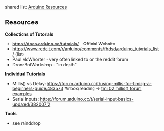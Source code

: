 shared list: [Arduino Resources](../../Arduino%20Resources.md)

## Resources

**Collections of Tutorials**
- https://docs.arduino.cc/tutorials/ - Official Website
- https://www.reddit.com/r/arduino/comments/fhdsd/arduino_tutorials_list/ (list)
- Paul McWhorter - very often linked to on the reddit forum
- DroneBotWorkshop - "in depth" 

**Individual Tutorials**
- MIllis() vs Delay: https://forum.arduino.cc/t/using-millis-for-timing-a-beginners-guide/483573 #inbox/reading -> [tmi 02 millis() forum examples](code/tmi%2002%20millis()%20forum%20examples/tmi%2002%20millis()%20forum%20examples.md)
- Serial Inputs: https://forum.arduino.cc/t/serial-input-basics-updated/382007/2


**Tools**
- see rainddrop